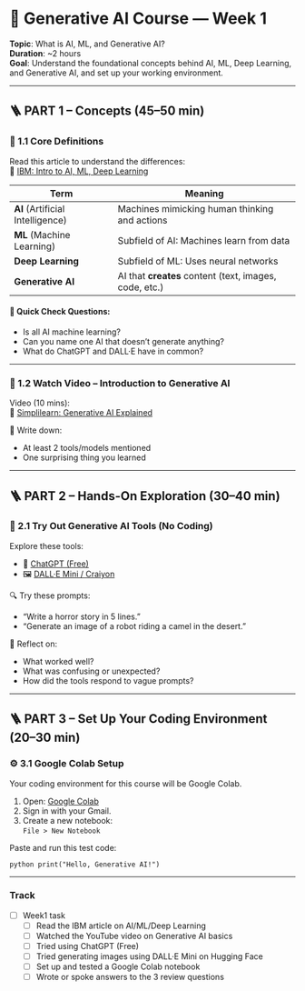 # 🧠 Generative AI Course — Week 1  
**Topic**: What is AI, ML, and Generative AI?  
**Duration**: ~2 hours  
**Goal**: Understand the foundational concepts behind AI, ML, Deep Learning, and Generative AI, and set up your working environment.

---

## 🪜 PART 1 – Concepts (45–50 min)

### 📘 1.1 Core Definitions

Read this article to understand the differences:  
🔗 [IBM: Intro to AI, ML, Deep Learning](https://www.ibm.com/cloud/learn/machine-learning)

| Term             | Meaning                                                                 |
|------------------|-------------------------------------------------------------------------|
| **AI** (Artificial Intelligence) | Machines mimicking human thinking and actions         |
| **ML** (Machine Learning)       | Subfield of AI: Machines learn from data               |
| **Deep Learning**              | Subfield of ML: Uses neural networks                   |
| **Generative AI**              | AI that **creates** content (text, images, code, etc.) |

#### 🧠 Quick Check Questions:
- Is all AI machine learning?
- Can you name one AI that doesn’t generate anything?
- What do ChatGPT and DALL·E have in common?

---

### 🎥 1.2 Watch Video – Introduction to Generative AI

Video (10 mins):  
🔗 [Simplilearn: Generative AI Explained](https://www.youtube.com/watch?v=7LkyouUAEAA)

📒 Write down:
- At least 2 tools/models mentioned
- One surprising thing you learned

---

## 🪜 PART 2 – Hands-On Exploration (30–40 min)

### 🧪 2.1 Try Out Generative AI Tools (No Coding)

Explore these tools:

- 💬 [ChatGPT (Free)](https://chat.openai.com/)
- 🖼️ [DALL·E Mini / Craiyon](https://huggingface.co/spaces/dalle-mini/dalle-mini)

🔍 Try these prompts:
- “Write a horror story in 5 lines.”
- “Generate an image of a robot riding a camel in the desert.”

📝 Reflect on:
- What worked well?
- What was confusing or unexpected?
- How did the tools respond to vague prompts?

---

## 🪜 PART 3 – Set Up Your Coding Environment (20–30 min)

### ⚙️ 3.1 Google Colab Setup

Your coding environment for this course will be Google Colab.

1. Open: [Google Colab](https://colab.research.google.com/)
2. Sign in with your Gmail.
3. Create a new notebook:  
   `File > New Notebook`

Paste and run this test code:

`python print("Hello, Generative AI!")`

---

### Track

- [ ] Week1 task
    - [ ] Read the IBM article on AI/ML/Deep Learning
    - [ ] Watched the YouTube video on Generative AI basics
	- [ ] Tried using ChatGPT (Free) 
	- [ ] Tried generating images using DALL·E Mini on Hugging Face
	- [ ] Set up and tested a Google Colab notebook 
	- [ ] Wrote or spoke answers to the 3 review questions
